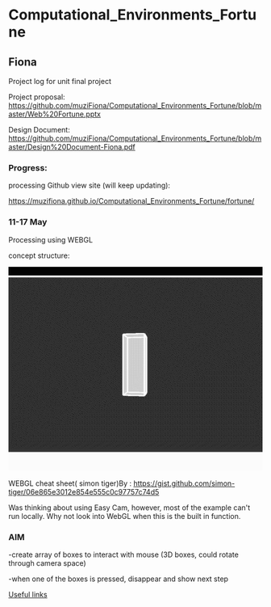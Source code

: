 # Computational_Environments_Fortune
## Fiona
Project log for unit final project

Project proposal: https://github.com/muziFiona/Computational_Environments_Fortune/blob/master/Web%20Fortune.pptx

Design Document: https://github.com/muziFiona/Computational_Environments_Fortune/blob/master/Design%20Document-Fiona.pdf

### Progress:
processing Github view site (will keep updating):

https://muzifiona.github.io/Computational_Environments_Fortune/fortune/ 

### 11-17 May

Processing using WEBGL

concept structure:

![Concept Structure](https://github.com/muziFiona/Computational_Environments_Fortune/blob/master/Media/2020-05-17%2019-41-47.gif)

WEBGL cheat sheet( simon tiger)By : https://gist.github.com/simon-tiger/06e865e3012e854e555c0c97757c74d5

Was thinking about using Easy Cam, however, most of the example can't run locally. Why not look into WebGL when this is the built in function. 

### AIM

-create array of boxes to interact with mouse (3D boxes, could rotate through camera space)

-when one of the boxes is pressed, disappear and show next step


[Useful links](https://github.com/muziFiona/Computational_Environments_Fortune/blob/master/Ref_List.md)

